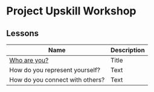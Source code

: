 # Project Upskill Workshop

## Lessons
| Name      | Description |
| ----------- | ----------- |
| [Who are you?](https://github.com/lynzley/project-upskill-workshop/tree/main/Lesson%201)      | Title       |
| How do you represent yourself?    | Text        |
| How do you connect with others?    | Text        |
